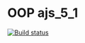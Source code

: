 # OOP ajs_5_1

[![Build status](https://ci.appveyor.com/api/projects/status/mtfu3mbfbbv220ne?svg=true)](https://ci.appveyor.com/project/VV1nc3nt/ajs-5-1)
